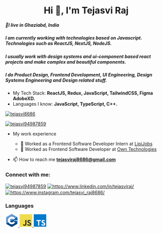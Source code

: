 <h1 align="center">Hi 👋, I'm Tejasvi Raj</h1>
<h5>📍I live in Ghaziabd, India </h5>
<h5>I am currently working with technologies based on Javascript. Technologies such as ReactJS, NextJS, NodeJS. </h5>
<h5>I usually work with design systems and ui-component based react projects and make complex and beautiful components. </h5>
<h5>I do Product Design, Frontend Development, UI Engineering, Design Systems Engineering and Design related stuff. </h5>

- My Tech Stack: **ReactJS, Redux, JavaScript, TailwindCSS, Figma AdobeXD.**
- Languages I know: **JavaScript, TypeScript, C++.**

<p align="left"> <a href="https://github.com/ryo-ma/github-profile-trophy"><img src="https://github-profile-trophy.vercel.app/?username=tejasvi8686" alt="tejasvi8686" /></a> </p>

<p align="left"> <a href="https://twitter.com/tejasvi94987859" target="blank"><img src="https://img.shields.io/twitter/follow/tejasvi94987859?logo=twitter&style=for-the-badge" alt="tejasvi94987859" /></a> </p>

- My work experience
  - 🔴 Worked as a Frontend Software Developer Intern at [LipiJobs](https://lipijobs.com/)
  - 🔴 Worked as Frontend Software Developer at [Own Technologies](https://owntechnologies.com/)

- 📫 How to reach me **tejasviraj8686@gmail.com**

<h3 align="left">Connect with me:</h3>
<p align="left">
<a href="https://twitter.com/tejasvi94987859" target="blank"><img align="center" src="https://raw.githubusercontent.com/rahuldkjain/github-profile-readme-generator/master/src/images/icons/Social/twitter.svg" alt="tejasvi94987859" height="30" width="40" /></a>
<a href="https://linkedin.com/in/https://www.linkedin.com/in/tejasviraj/" target="blank"><img align="center" src="https://raw.githubusercontent.com/rahuldkjain/github-profile-readme-generator/master/src/images/icons/Social/linked-in-alt.svg" alt="https://www.linkedin.com/in/tejasviraj/" height="30" width="40" /></a>
<a href="https://instagram.com/https://www.instagram.com/tejasvi_raj8686/" target="blank"><img align="center" src="https://raw.githubusercontent.com/rahuldkjain/github-profile-readme-generator/master/src/images/icons/Social/instagram.svg" alt="https://www.instagram.com/tejasvi_raj8686/" height="30" width="40" /></a>
</p>

<h3 align="left">Languages</h3>
<p align="left">   <a href="https://www.w3schools.com/cpp/" target="_blank" rel="noreferrer"> <img src="https://raw.githubusercontent.com/devicons/devicon/master/icons/cplusplus/cplusplus-original.svg" alt="cplusplus" width="40" height="40"/> </a>  <a href="https://developer.mozilla.org/en-US/docs/Web/JavaScript" target="_blank" rel="noreferrer"> <img src="https://raw.githubusercontent.com/devicons/devicon/master/icons/javascript/javascript-original.svg" alt="javascript" width="40" height="40"/> </a>   <a href="https://www.typescriptlang.org/" target="_blank" rel="noreferrer"> <img src="https://raw.githubusercontent.com/devicons/devicon/master/icons/typescript/typescript-original.svg" alt="typescript" width="40" height="40"/> </a> </p>
